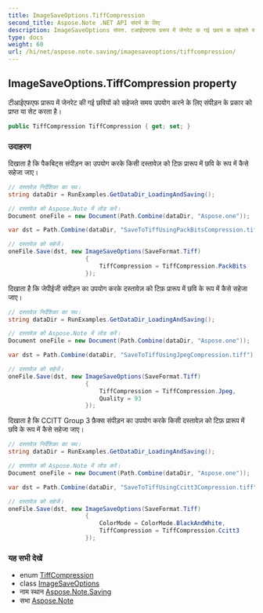 ```yaml
---
title: ImageSaveOptions.TiffCompression
second_title: Aspose.Note .NET API संदर्भ के लिए
description: ImageSaveOptions संपत्त. टआईएफएफ प्ररूप में जेनरेट क गई छवयं क सहेजते समय उपयग करने के लए संपड़न के प्रकर क प्रप्त य सेट करत है
type: docs
weight: 60
url: /hi/net/aspose.note.saving/imagesaveoptions/tiffcompression/
---
```

## ImageSaveOptions.TiffCompression property

टीआईएफएफ प्रारूप में जेनरेट की गई छवियों को सहेजते समय उपयोग करने के लिए संपीड़न के प्रकार को प्राप्त या सेट करता है।

```csharp
public TiffCompression TiffCompression { get; set; }
```

### उदाहरण

दिखाता है कि पैकबिट्स संपीड़न का उपयोग करके किसी दस्तावेज़ को टिफ़ प्रारूप में छवि के रूप में कैसे सहेजा जाए।

```csharp
// दस्तावेज़ निर्देशिका का पथ।
string dataDir = RunExamples.GetDataDir_LoadingAndSaving();

// दस्तावेज़ को Aspose.Note में लोड करें।
Document oneFile = new Document(Path.Combine(dataDir, "Aspose.one"));

var dst = Path.Combine(dataDir, "SaveToTiffUsingPackBitsCompression.tiff");

// दस्तावेज़ को सहेजें।
oneFile.Save(dst, new ImageSaveOptions(SaveFormat.Tiff)
                      {
                          TiffCompression = TiffCompression.PackBits
                      });
```

दिखाता है कि जेपीईजी संपीड़न का उपयोग करके दस्तावेज़ को टिफ़ प्रारूप में छवि के रूप में कैसे सहेजा जाए।

```csharp
// दस्तावेज़ निर्देशिका का पथ।
string dataDir = RunExamples.GetDataDir_LoadingAndSaving();

// दस्तावेज़ को Aspose.Note में लोड करें।
Document oneFile = new Document(Path.Combine(dataDir, "Aspose.one"));

var dst = Path.Combine(dataDir, "SaveToTiffUsingJpegCompression.tiff");

// दस्तावेज़ को सहेजें।
oneFile.Save(dst, new ImageSaveOptions(SaveFormat.Tiff)
                      {
                          TiffCompression = TiffCompression.Jpeg,
                          Quality = 93
                      });
```

दिखाता है कि CCITT Group 3 फ़ैक्स संपीड़न का उपयोग करके किसी दस्तावेज़ को टिफ़ प्रारूप में छवि के रूप में कैसे सहेजा जाए।

```csharp
// दस्तावेज़ निर्देशिका का पथ।
string dataDir = RunExamples.GetDataDir_LoadingAndSaving();

// दस्तावेज़ को Aspose.Note में लोड करें।
Document oneFile = new Document(Path.Combine(dataDir, "Aspose.one"));

var dst = Path.Combine(dataDir, "SaveToTiffUsingCcitt3Compression.tiff");

// दस्तावेज़ को सहेजें।
oneFile.Save(dst, new ImageSaveOptions(SaveFormat.Tiff)
                      {
                          ColorMode = ColorMode.BlackAndWhite,
                          TiffCompression = TiffCompression.Ccitt3
                      });
```

### यह सभी देखें

* enum [TiffCompression](../../tiffcompression/)
* class [ImageSaveOptions](../)
* नाम स्थान [Aspose.Note.Saving](../../imagesaveoptions/)
* सभा [Aspose.Note](../../../)


